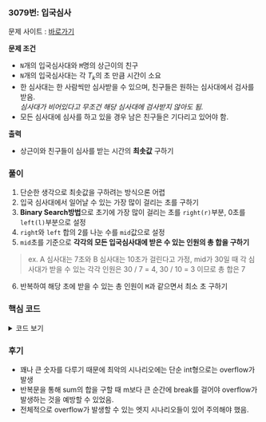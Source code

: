 ### 3079번: 입국심사

문제 사이트 : [바로가기](https://www.acmicpc.net/problem/3079)

**문제 조건**
- `N`개의 입국심사대와 `M`명의 상근이의 친구
- `N`개의 입국심사대는 각 $T_k$의 초 만큼 시간이 소요
- 한 심사대는 한 사람씩만 심사받을 수 있으며, 친구들은 원하는 심사대에서 검사를 받음.  
_심사대가 비어있다고 무조건 해당 심사대에 검사받지 않아도 됨._
- 모든 심사대에 심사를 하고 있을 경우 남은 친구들은 기다리고 있어야 함.

**출력**  
- 상근이와 친구들이 심사를 받는 시간의 **최솟값** 구하기

### 풀이
1. 단순한 생각으로 최솟값을 구하려는 방식으론 어렵
2. 입국 심사대에서 일어날 수 있는 가장 많이 걸리는 초를 구하기
3. **Binary Search방법**으로 초기에 가장 많이 걸리는 초를 `right(r)`부분, 0초를 `left(l)`부분으로 설정
4. `right`와 `left` 합의 2를 나눈 수를 `mid`값으로 설정
5. `mid`초를 기준으로 **각각의 모든 입국심사대에 받은 수 있는 인원의 총 합을 구하기**
> ex. A 심사대는 7초와 B 심사대는 10초가 걸린다고 가정, mid가 30일 때 각 심사대가 받을 수 있는 각각 인원은 30 / 7 = 4, 30 / 10 = 3 이므로 총 합은 7
6. 반복하여 해당 초에 받을 수 있는 총 인원이 `M`과 같으면서 최소 초 구하기

### 핵심 코드

<details>
<summary>코드 보기</summary>

```cpp
void solve() {
    ll st = 0;
    ll end = MAX * m;
    
    while(st <= end) {
        ll sum = 0;
        ll mid = (st + end) / 2;
        for(int i = 0; i < n; i++) {
            sum += (mid / arr[i]);
            if(sum > m) break;
        }
        if(sum >= m) {
            end = mid - 1;
            ans = mid;   
        }
        else st = mid + 1;
    }
    cout << ans << '\n';
}
```
- `MAX`는 각 입국 심사대에서 걸리는 초의 최대 시간이고, `m` 인원을 곱하여 가장 많이 걸리는 시나리오 초 구하기
- Binary Search 기법을 통해 `st`가 `end`보다 작거나 같을 때까지 반복
- `mid` 값을 구하고, 해당 `mid` 초일 떄 각 심사대가 받을 수 있는 인원 구하여 총 인원 수 `sum` 구하기
- **sum이 m을 넘을 경우 반복문 중단**
- `sum`과 `m`의 대소관계를 파악하여 `mid` 값을 조정
- `mid`초일 때 상근이의 친구들이 심사를 다 받을 수 있는 최솟값인 `ans`을 찾을 떄까지 반복

</details>

### 후기
- 꽤나 큰 숫자를 다루기 때문에 최악의 시나리오에는 단순 int형으로는 overflow가 발생  
- 반복문을 통해 sum의 합을 구할 때 m보다 큰 순간에 break를 걸어야 overflow가 발생하는 것을 예방할 수 있었음.  
- 전체적으로 overflow가 발생할 수 있는 엣지 시나리오들이 있어 주의해야 했음.